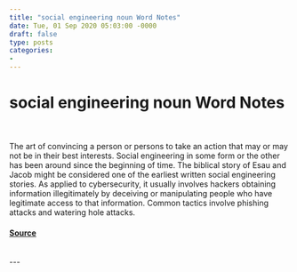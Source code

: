 ```yaml
---
title: "social engineering noun Word Notes"
date: Tue, 01 Sep 2020 05:03:00 -0000
draft: false
type: posts
categories: 
- 
---
```

# social engineering noun Word Notes

<br/>

<br/>
The art of convincing a person or persons to take an action that may or may not be in their best interests. Social engineering in some form or the other has been around since the beginning of time. The biblical story of Esau and Jacob might be considered one of the earliest written social engineering stories. As applied to cybersecurity, it usually involves hackers obtaining information illegitimately by deceiving or manipulating people who have legitimate access to that information. Common tactics involve phishing attacks and watering hole attacks.

#### [Source](https://thecyberwire.com/podcasts/word-notes/3/notes)

<br/>
---
